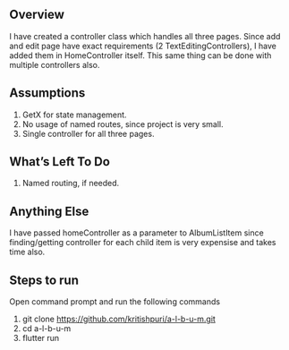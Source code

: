 ## Overview
I have created a controller class which handles all three pages. Since add and edit page have exact requirements (2 TextEditingControllers), I have added them in HomeController itself. This same thing can be done with multiple controllers also.

## Assumptions
1. GetX for state management.
2. No usage of named routes, since project is very small.
3. Single controller for all three pages.

## What’s Left To Do
1. Named routing, if needed.

## Anything Else
I have passed homeController as a parameter to AlbumListItem since finding/getting controller for each child item is very expensise and takes time also.

## Steps to run
Open command prompt and run the following commands

1. git clone https://github.com/kritishpuri/a-l-b-u-m.git
2. cd a-l-b-u-m
3. flutter run
